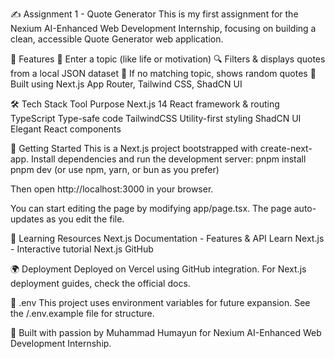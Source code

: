 ✍️ Assignment 1 - Quote Generator
This is my first assignment for the Nexium AI-Enhanced Web Development Internship, focusing on building a clean, accessible Quote Generator web application.


🚀 Features
📝 Enter a topic (like life or motivation)
🔍 Filters & displays quotes from a local JSON dataset
🎲 If no matching topic, shows random quotes
💅 Built using Next.js App Router, Tailwind CSS, ShadCN UI

🛠 Tech Stack
Tool	Purpose
Next.js 14	React framework & routing
TypeScript	Type-safe code
TailwindCSS	Utility-first styling
ShadCN UI	Elegant React components

🚀 Getting Started
This is a Next.js project bootstrapped with create-next-app.
Install dependencies and run the development server:
pnpm install
pnpm dev
(or use npm, yarn, or bun as you prefer)

Then open http://localhost:3000 in your browser.

You can start editing the page by modifying app/page.tsx.
The page auto-updates as you edit the file.

📝 Learning Resources
Next.js Documentation - Features & API
Learn Next.js - Interactive tutorial
Next.js GitHub

🌍 Deployment
Deployed on Vercel using GitHub integration.
For Next.js deployment guides, check the official docs.

📄 .env
This project uses environment variables for future expansion.
See the /.env.example file for structure.

🚀 Built with passion by Muhammad Humayun for Nexium AI-Enhanced Web Development Internship.
